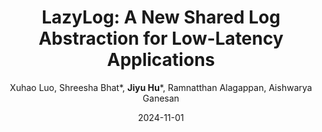 ---
title: "LazyLog: A New Shared Log Abstraction for Low-Latency Applications"
collection: publications
link: https://dassl-uiuc.github.io/pdfs/papers/lazylog.pdf
excerpt: '\* equal contribution'
author:  "Xuhao Luo,  Shreesha Bhat*,  **Jiyu Hu**\\*,  Ramnatthan Alagappan,  Aishwarya Ganesan"
date: 2024-11-01
venue: "Proceedings of the 30th Symposium on Operating Systems Principles, <b>SOSP '24</b>"
paperurl: 'https://dassl-uiuc.github.io/pdfs/papers/lazylog.pdf'
citation: ' Xuhao Luo,  Shreesha Bhat*,  Jiyu Hu*,  Ramnatthan Alagappan,  Aishwarya Ganesan, &quot;LazyLog: A New Shared Log Abstraction for Low-Latency Applications.&quot; Proceedings of the 30th Symposium on Operating Systems Principles, 2024.'
note: 'Best Paper Award'
---